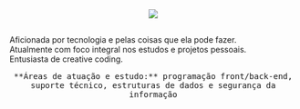 

<div align='center'>
  
  <a href="https://www.linkedin.com/in/eloisa-antunes" target="_blank">
    <img src="https://img.shields.io/badge/-LinkedIn-%230077B5?style=plastic&logo=appveyor=linkedin&logoColor=white" target="_blank"></a> 
  
  </div>
  
##

Aficionada por tecnologia e pelas coisas que ela pode fazer. <br>
Atualmente com foco integral nos estudos e projetos pessoais. <br>
Entusiasta de creative coding.

<div align='center'>
<kbd>**Áreas de atuação e estudo:** programação front/back-end, suporte técnico, estruturas de dados e segurança da informação</kbd>
</div>
  
##
  </div>
 
  
